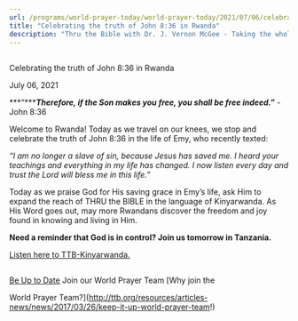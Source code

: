 ```yaml
---
url: /programs/world-prayer-today/world-prayer-today/2021/07/06/celebrating-the-truth-of-john-8-36-in-rwanda
title: "Celebrating the truth of John 8:36 in Rwanda"
description: "Thru the Bible with Dr. J. Vernon McGee - Taking the whole Word to the whole world"
---
```







## 
 Celebrating the truth of John 8:36 in Rwanda


July 06, 2021




***“******Therefore, if the Son makes you free, you shall be free indeed.”*** -John 8:36

Welcome to Rwanda! Today as we travel on our knees, we stop and celebrate the truth of John 8:36 in the life of Emy, who recently texted:

*“I am no longer a slave of sin, because Jesus has saved me. I heard your teachings and everything in my life has changed. I now listen every day and trust the Lord will bless me in this life.”*

Today as we praise God for His saving grace in Emy’s life, ask Him to expand the reach of THRU the BIBLE in the language of Kinyarwanda. As His Word goes out, may more Rwandans discover the freedom and joy found in knowing and living in Him.

**Need a reminder that God is in control? Join us tomorrow in Tanzania.**

[Listen here to TTB-Kinyarwanda.](https://ttb.twr.org/home/day,0298/language,kin)







## 




[Be Up to Date](http://feeds.feedburner.com/WorldPrayerToday "World Prayer Today RSS Feed")
Join our World Prayer Team
[Why join the  

World Prayer Team?](http://ttb.org/resources/articles-news/news/2017/03/26/keep-it-up-world-prayer-team!)




